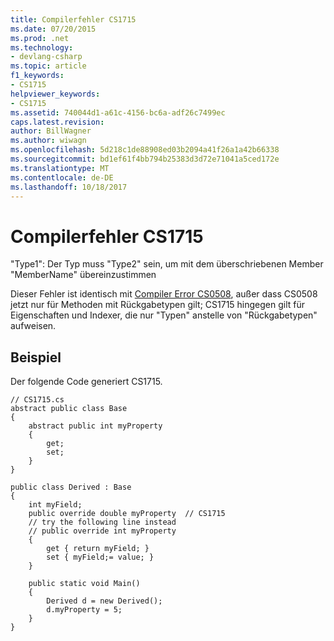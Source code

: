 ```yaml
---
title: Compilerfehler CS1715
ms.date: 07/20/2015
ms.prod: .net
ms.technology:
- devlang-csharp
ms.topic: article
f1_keywords:
- CS1715
helpviewer_keywords:
- CS1715
ms.assetid: 740044d1-a61c-4156-bc6a-adf26c7499ec
caps.latest.revision: 
author: BillWagner
ms.author: wiwagn
ms.openlocfilehash: 5d218c1de88908ed03b2094a41f26a1a42b66338
ms.sourcegitcommit: bd1ef61f4bb794b25383d3d72e71041a5ced172e
ms.translationtype: MT
ms.contentlocale: de-DE
ms.lasthandoff: 10/18/2017
---
```

# <a name="compiler-error-cs1715"></a>Compilerfehler CS1715
"Type1": Der Typ muss "Type2" sein, um mit dem überschriebenen Member "MemberName" übereinzustimmen  
  
 Dieser Fehler ist identisch mit [Compiler Error CS0508](../../csharp/misc/cs0508.md), außer dass CS0508 jetzt nur für Methoden mit Rückgabetypen gilt; CS1715 hingegen gilt für Eigenschaften und Indexer, die nur "Typen" anstelle von "Rückgabetypen" aufweisen.  
  
## <a name="example"></a>Beispiel  
 Der folgende Code generiert CS1715.  
  
```  
// CS1715.cs  
abstract public class Base  
{  
    abstract public int myProperty  
    {  
        get;  
        set;  
    }  
}  
  
public class Derived : Base  
{  
    int myField;  
    public override double myProperty  // CS1715  
    // try the following line instead  
    // public override int myProperty  
    {  
        get { return myField; }  
        set { myField;= value; }  
    }  
  
    public static void Main()  
    {  
        Derived d = new Derived();  
        d.myProperty = 5;  
    }  
}  
```
